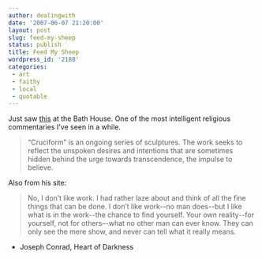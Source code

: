 ```yaml
---
author: dealingwith
date: '2007-06-07 21:20:00'
layout: post
slug: feed-my-sheep
status: publish
title: Feed My Sheep
wordpress_id: '2188'
categories:
 - art
 - faithy
 - local
 - quotable
---
```


Just saw [this][1] at the Bath House. One of the most intelligent religious
commentaries I've seen in a while.

> “Cruciform” is an ongoing series of sculptures. The work seeks to reflect
the unspoken desires and intentions that are sometimes hidden behind the urge
towards transcendence, the impulse to believe.

Also from his site:

> No, I don’t like work. I had rather laze about and think of all the fine
things that can be done. I don’t like work--no man does--but I like what is in
the work--the chance to find yourself. Your own reality--for yourself, not for
others–-what no other man can ever know. They can only see the mere show, and
never can tell what it really means.

- Joseph Conrad, Heart of Darkness

   [1]: http://www.jeffwhatley.com/feed.htm (Feed My Sheep by Jeff Whatley)


